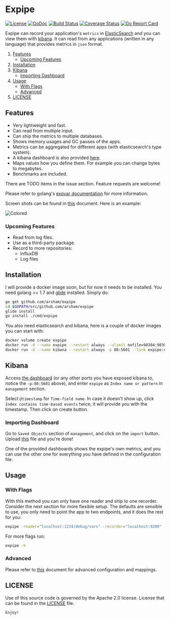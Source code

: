 # Expipe

[![License](https://img.shields.io/badge/License-Apache%202.0-blue.svg)](https://opensource.org/licenses/Apache-2.0)
[![GoDoc](https://godoc.org/github.com/arsham/expipe?status.svg)](http://godoc.org/github.com/arsham/expipe)
[![Build Status](https://travis-ci.org/arsham/expipe.svg?branch=master)](https://travis-ci.org/arsham/expipe)
[![Coverage Status](https://coveralls.io/repos/github/arsham/expipe/badge.svg?branch=master)](https://coveralls.io/github/arsham/expipe?branch=master)
[![Go Report Card](https://goreportcard.com/badge/github.com/arsham/expipe)](https://goreportcard.com/report/github.com/arsham/expipe)

Expipe can record your application's `metrics` in [ElasticSearch][elasticsearch] and you can view them with [kibana][kibana]. It can read from any applications (written in any language) that provides metrics in `json` format.

1. [Features](#features)
    * [Upcoming Features](#upcoming-features)
2. [Installation](#installation)
3. [Kibana](#kibana)
    * [Importing Dashboard](#importing-dashboard)
4. [Usage](#usage)
    * [With Flags](#with-flags)
    * [Advanced](#advanced)
5. [LICENSE](#license)

## Features

* Very lightweight and fast.
* Can read from multiple input.
* Can ship the metrics to multiple databases.
* Shows memory usages and GC pauses of the apps.
* Metrics can be aggregated for different apps (with elasticsearch's type system).
* A kibana dashboard is also provided [here](./bin/dashboard.json).
* Maps values how you define them. For example you can change bytes to megabytes.
* Benchmarks are included.

There are TODO items in the issue section. Feature requests are welcome!

Please refer to golang's [expvar documentation][expvar] for more information.

Screen shots can be found in [this](./SCREENSHOTS.md) document. Here is an example:

![Colored](http://i.imgur.com/6U2hxlp.png)

### Upcoming Features

* Read from log files.
* Use as a third-party package.
* Record to more repositories:
    * InfluxDB
    * Log files


## Installation

I will provide a docker image soon, but for now it needs to be installed. You need golang >= 1.7 and [glide][glide] installed. Simply do:

```bash
go get github.com/arsham/expipe
cd $GOPATH/src/github.com/arsham/expipe
glide install
go install ./cmd/expipe
```

You also need elasticsearch and kibana, here is a couple of docker images you can start with:

```bash
docker volume create expipe
docker run -d --name expipe --restart always --ulimit nofile=98304:98304 -v expipe:/usr/share/elasticsearch/data -e ES_JAVA_OPTS='-Xms10G -Xmx10G' -e "xpack.security.enabled=false" -e "xpack.monitoring.enabled=true" -e "xpack.graph.enabled=true" -e "xpack.watcher.enabled=false" -p 9200:9200 -e "http.cors.enabled=true" -e 'http.cors.allow-origin=*' docker.elastic.co/elasticsearch/elasticsearch:5.4.2
docker run -d --name kibana --restart always -p 80:5601 --link expipe:elasticsearch docker.elastic.co/kibana/kibana:5.4.2
```

## Kibana

Access [the dashboard](http://localhost) (or any other ports you have exposed kibana to, notice the `-p:80:5601` above), and enter `expipe` as `Index name or pattern` in `management` section.

Select `@timestamp` for `Time-field name`. In case it doesn't show up, click `Index contains time-based events` twice, it will provide you with the timestamp. Then click on create button.

### Importing Dashboard

Go to `Saved Objects` section of `management`, and click on the `import` button. Upload [this](./bin/dashboard.json) file and you're done!

One of the provided dashboards shows the expipe's own metrics, and you can use the other one for everything you have defined in the configuration file.

## Usage

### With Flags

With this method you can only have one reader and ship to one recorder. Consider the next section for more flexible setup. The defaults are sensible to use, you only need to point the app to two endpoints, and it does the rest for you:

```bash
expipe -reader="localhost:1234/debug/vars" -recorder="localhost:9200"
```

For more flags run:
```bash
expipe -h
```

### Advanced

Please refer to [this](./RECIPES.md) document for advanced configuration and mappings.

## LICENSE

Use of this source code is governed by the Apache 2.0 license. License that can be found in the [LICENSE](./LICENSE) file.

`Enjoy!`


[expvar]: https://golang.org/pkg/expvar/
[glide]: https://github.com/Masterminds/glide
[elasticsearch]: https://github.com/elastic/elasticsearch
[kibana]: https://github.com/elastic/kibana
